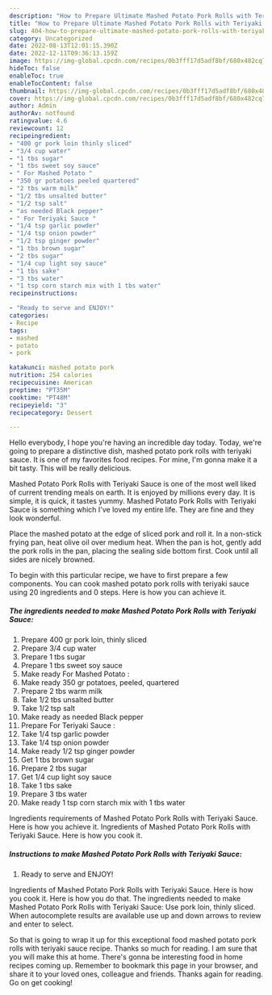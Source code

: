 ```yaml
---
description: "How to Prepare Ultimate Mashed Potato Pork Rolls with Teriyaki Sauce"
title: "How to Prepare Ultimate Mashed Potato Pork Rolls with Teriyaki Sauce"
slug: 404-how-to-prepare-ultimate-mashed-potato-pork-rolls-with-teriyaki-sauce
category: Uncategorized
date: 2022-08-13T12:01:15.390Z
date: 2022-12-11T09:36:13.159Z
image: https://img-global.cpcdn.com/recipes/0b3fff17d5adf8bf/680x482cq70/mashed-potato-pork-rolls-with-teriyaki-sauce-recipe-main-photo.jpg
hideToc: false
enableToc: true
enableTocContent: false
thumbnail: https://img-global.cpcdn.com/recipes/0b3fff17d5adf8bf/680x482cq70/mashed-potato-pork-rolls-with-teriyaki-sauce-recipe-main-photo.jpg
cover: https://img-global.cpcdn.com/recipes/0b3fff17d5adf8bf/680x482cq70/mashed-potato-pork-rolls-with-teriyaki-sauce-recipe-main-photo.jpg
author: Admin
authorAv: notfound
ratingvalue: 4.6
reviewcount: 12
recipeingredient:
- "400 gr pork loin thinly sliced"
- "3/4 cup water"
- "1 tbs sugar"
- "1 tbs sweet soy sauce"
- " For Mashed Potato "
- "350 gr potatoes peeled quartered"
- "2 tbs warm milk"
- "1/2 tbs unsalted butter"
- "1/2 tsp salt"
- "as needed Black pepper"
- " For Teriyaki Sauce "
- "1/4 tsp garlic powder"
- "1/4 tsp onion powder"
- "1/2 tsp ginger powder"
- "1 tbs brown sugar"
- "2 tbs sugar"
- "1/4 cup light soy sauce"
- "1 tbs sake"
- "3 tbs water"
- "1 tsp corn starch mix with 1 tbs water"
recipeinstructions:

- "Ready to serve and ENJOY!"
categories:
- Recipe
tags:
- mashed
- potato
- pork

katakunci: mashed potato pork 
nutrition: 254 calories
recipecuisine: American
preptime: "PT35M"
cooktime: "PT48M"
recipeyield: "3"
recipecategory: Dessert

---
```



Hello everybody, I hope you're having an incredible day today. Today, we're going to prepare a distinctive dish, mashed potato pork rolls with teriyaki sauce. It is one of my favorites food recipes. For mine, I'm gonna make it a bit tasty. This will be really delicious.

Mashed Potato Pork Rolls with Teriyaki Sauce is one of the most well liked of current trending meals on earth. It is enjoyed by millions every day. It is simple, it is quick, it tastes yummy. Mashed Potato Pork Rolls with Teriyaki Sauce is something which I've loved my entire life. They are fine and they look wonderful.

Place the mashed potato at the edge of sliced pork and roll it. In a non-stick frying pan, heat olive oil over medium heat. When the pan is hot, gently add the pork rolls in the pan, placing the sealing side bottom first. Cook until all sides are nicely browned.


To begin with this particular recipe, we have to first prepare a few components. You can cook mashed potato pork rolls with teriyaki sauce using 20 ingredients and 0 steps. Here is how you can achieve it.

<!--inarticleads1-->

##### The ingredients needed to make Mashed Potato Pork Rolls with Teriyaki Sauce:

1. Prepare 400 gr pork loin, thinly sliced
1. Prepare 3/4 cup water
1. Prepare 1 tbs sugar
1. Prepare 1 tbs sweet soy sauce
1. Make ready  For Mashed Potato :
1. Make ready 350 gr potatoes, peeled, quartered
1. Prepare 2 tbs warm milk
1. Take 1/2 tbs unsalted butter
1. Take 1/2 tsp salt
1. Make ready as needed Black pepper
1. Prepare  For Teriyaki Sauce :
1. Take 1/4 tsp garlic powder
1. Take 1/4 tsp onion powder
1. Make ready 1/2 tsp ginger powder
1. Get 1 tbs brown sugar
1. Prepare 2 tbs sugar
1. Get 1/4 cup light soy sauce
1. Take 1 tbs sake
1. Prepare 3 tbs water
1. Make ready 1 tsp corn starch mix with 1 tbs water


Ingredients requirements of Mashed Potato Pork Rolls with Teriyaki Sauce. Here is how you achieve it. Ingredients of Mashed Potato Pork Rolls with Teriyaki Sauce. Here is how you cook it. 

<!--inarticleads2-->

##### Instructions to make Mashed Potato Pork Rolls with Teriyaki Sauce:


1. Ready to serve and ENJOY!

Ingredients of Mashed Potato Pork Rolls with Teriyaki Sauce. Here is how you cook it. Here is how you do that. The ingredients needed to make Mashed Potato Pork Rolls with Teriyaki Sauce: Use pork loin, thinly sliced. When autocomplete results are available use up and down arrows to review and enter to select. 

So that is going to wrap it up for this exceptional food mashed potato pork rolls with teriyaki sauce recipe. Thanks so much for reading. I am sure that you will make this at home. There's gonna be interesting food in home recipes coming up. Remember to bookmark this page in your browser, and share it to your loved ones, colleague and friends. Thanks again for reading. Go on get cooking!
